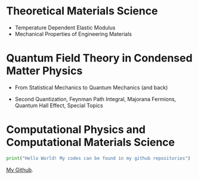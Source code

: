 # Theoretical Materials Science

- Temperature Dependent Elastic Modulus 
- Mechanical Properties of Engineering Materials 

# Quantum Field Theory in Condensed Matter Physics 

 - From Statistical Mechanics to Quantum Mechanics (and back)

 - Second Quantization, Feynman Path Integral, Majorana Fermions, Quantum Hall Effect, Special Topics


# Computational Physics and Computational Materials Science

```python
print("Hello World! My codes can be found in my github repositories")
```

[My Github](https://github.com/quantizedreza/).
